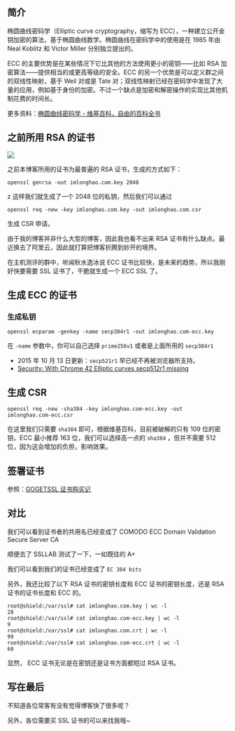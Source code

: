 <!--
生成并成功签署 ECC SSL 证书
椭圆曲线密码学（Elliptic curve cryptography，缩写为ECC），一种建立公开金钥加密的算法，基于椭圆曲线数学。椭圆曲线在密码学中的使用是在1985年由Neal Koblitz和Victor Miller分别独立提出的。
1497689625
-->

## 简介

椭圆曲线密码学（Elliptic curve cryptography，缩写为 ECC），一种建立公开金钥加密的算法，基于椭圆曲线数学。椭圆曲线在密码学中的使用是在 1985 年由 Neal Koblitz 和 Victor Miller 分别独立提出的。

ECC 的主要优势是在某些情况下它比其他的方法使用更小的密钥——比如 RSA 加密算法——提供相当的或更高等级的安全。ECC 的另一个优势是可以定义群之间的双线性映射，基于 Weil 对或是 Tate 对；双线性映射已经在密码学中发现了大量的应用，例如基于身份的加密。不过一个缺点是加密和解密操作的实现比其他机制花费的时间长。

更多资料：[椭圆曲线密码学 - 维基百科，自由的百科全书](https://zh.wikipedia.org/wiki/%E6%A4%AD%E5%9C%86%E6%9B%B2%E7%BA%BF%E5%AF%86%E7%A0%81%E5%AD%A6)

## 之前所用 RSA 的证书

![](https://imlonghao.b-cdn.net/files/22/5bbb44d3e86a2.jpg)

之前本博客所用的证书为最普遍的 RSA 证书，生成的方式如下：

```
openssl genrsa -out imlonghao.com.key 2048
```

z 这样我们就生成了一个 2048 位的私钥，然后我们可以通过

```
openssl req -new -key imlonghao.com.key -out imlonghao.com.csr
```

生成 CSR 申请。

由于我的博客并非什么大型的博客，因此我也看不出来 RSA 证书有什么缺点。最近换去了阿里云，因此就打算把博客折腾到妙开的境界。

在主机测评的群中，听闻秋水逸冰说 ECC 证书比较快，是未来的趋势，所以我刚好快要需要 SSL 证书了，干脆就生成一个 ECC SSL 了。

## 生成 ECC 的证书

### 生成私钥

```
openssl ecparam -genkey -name secp384r1 -out imlonghao.com-ecc.key
```

在 `-name` 参数中，你可以自己选择 `prime256v1` 或者是上面所用的 `secp384r1`

- 2015 年 10 月 13 日更新：`secp521r1` 早已经不再被浏览器所支持。
- [Security: With Chrome 42 Elliptic curves secp512r1 missing](https://code.google.com/p/chromium/issues/detail?id=477623)

## 生成 CSR

```
openssl req -new -sha384 -key imlonghao.com-ecc.key -out imlonghao.com-ecc.csr
```

在这里我们只需要 `sha384` 即可，根据维基百科，目前被破解的只有 109 位的密钥，ECC 最小推荐 163 位，我们可以选择高一点的 `sha384` ，但并不需要 512 位，因为这会增加的负担，影响效果。

## 签署证书

参照：[GOGETSSL 证书购买记](https://imlonghao.com/15.html)

## 对比

我们可以看到证书者的共用名已经变成了 COMODO ECC Domain Validation Secure Server CA

顺便去了 SSLLAB 测试了一下，一如既往的 A+

我们可以看到我们的证书已经变成了 `EC 384 bits`

另外，我还比较了以下 RSA 证书的密钥长度和 ECC 证书的密钥长度，还是 RSA 证书的证书长度和 ECC 的。

```
root@shield:/var/ssl# cat imlonghao.com.key | wc -l
28
root@shield:/var/ssl# cat imlonghao.com-ecc.key | wc -l
9
root@shield:/var/ssl# cat imlonghao.com.crt | wc -l
99
root@shield:/var/ssl# cat imlonghao.com-ecc.crt | wc -l
68
```

显然， ECC 证书无论是在密钥还是证书方面都短过 RSA 证书。

## 写在最后

不知道各位常客有没有觉得博客快了很多呢？

另外，各位需要买 SSL 证书的可以来找我哦~
